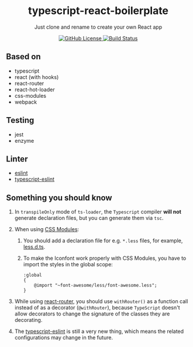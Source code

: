 <h1 align="center">typescript-react-boilerplate</h1>
<p align="center">Just clone and rename to create your own React app</p>
<p align="center">
    <a href="https://github.com/nonoroazoro/typescript-react-boilerplate/blob/master/LICENSE">
        <img src="https://img.shields.io/github/license/nonoroazoro/typescript-react-boilerplate.svg" alt="GitHub License" />
    </a>
    <a href="https://travis-ci.org/nonoroazoro/typescript-react-boilerplate">
        <img src="https://img.shields.io/travis/nonoroazoro/typescript-react-boilerplate/master.svg" alt="Build Status" />
    </a>
</p>

## Based on

- typescript
- react (with hooks)
- react-router
- react-hot-loader
- css-modules
- webpack


## Testing

- jest
- enzyme


## Linter

- [eslint](https://eslint.org/)
- [typescript-eslint](https://github.com/typescript-eslint/typescript-eslint)


## Something you should know

1. In `transpileOnly` mode of `ts-loader`, the `Typescript` compiler **will not** generate declaration files, but you can generate them via `tsc`.

1. When using [CSS Modules](https://github.com/css-modules/css-modules):

    1. You should add a declaration file for e.g. `*.less` files, for example, [less.d.ts](./src/typings/less.d.ts).

    1. To make the Iconfont work properly with CSS Modules, you have to import the styles in the global scope:

        ```less
        :global
        {
            @import "~font-awesome/less/font-awesome.less";
        }
        ```

1. While using [react-router](https://github.com/ReactTraining/react-router/tree/master/packages/react-router-dom), you should use `withRouter()` as a function call instead of as a decorator (`@withRouter`), because `TypeScript` doesn't allow decorators to change the signature of the classes they are decorating.

1. The [typescript-eslint](https://github.com/typescript-eslint/typescript-eslint) is still a very new thing, which means the related configurations may change in the future.
